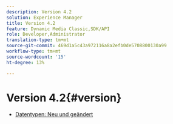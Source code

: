 ```yaml
---
description: Version 4.2
solution: Experience Manager
title: Version 4.2
feature: Dynamic Media Classic,SDK/API
role: Developer,Administrator
translation-type: tm+mt
source-git-commit: 469d1a5c43a972116a8a2efb0de5708800130a99
workflow-type: tm+mt
source-wordcount: '15'
ht-degree: 13%

---
```



# Version 4.2{#version}

* [Datentypen: Neu und geändert](r-4-2-types.md)
